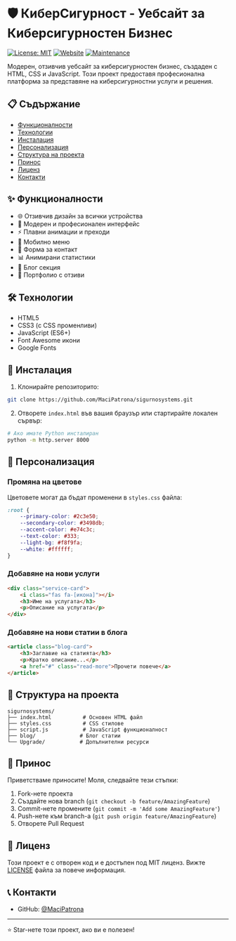 # 🛡️ КиберСигурност - Уебсайт за Киберсигурностен Бизнес

[![License: MIT](https://img.shields.io/badge/License-MIT-yellow.svg)](https://opensource.org/licenses/MIT)
[![Website](https://img.shields.io/website?url=https://github.com/MaciPatrona)](https://sigurnosystems.free.bg/)
[![Maintenance](https://img.shields.io/badge/Maintained%3F-yes-green.svg)](https://github.com/MaciPatrona)

Модерен, отзивчив уебсайт за киберсигурностен бизнес, създаден с HTML, CSS и JavaScript. Този проект предоставя професионална платформа за представяне на киберсигурностни услуги и решения.

## 📋 Съдържание

- [Функционалности](#функционалности)
- [Технологии](#технологии)
- [Инсталация](#инсталация)
- [Персонализация](#персонализация)
- [Структура на проекта](#структура-на-проекта)
- [Принос](#принос)
- [Лиценз](#лиценз)
- [Контакти](#контакти)

## ✨ Функционалности

- 🌐 Отзивчив дизайн за всички устройства
- 🎨 Модерен и професионален интерфейс
- ⚡ Плавни анимации и преходи
- 📱 Мобилно меню
- 📝 Форма за контакт
- 📊 Анимирани статистики
- 📰 Блог секция
- 💼 Портфолио с отзиви

## 🛠️ Технологии

- HTML5
- CSS3 (с CSS променливи)
- JavaScript (ES6+)
- Font Awesome икони
- Google Fonts

## 🚀 Инсталация

1. Клонирайте репозиторито:
```bash
git clone https://github.com/MaciPatrona/sigurnosystems.git
```

2. Отворете `index.html` във вашия браузър или стартирайте локален сървър:
```bash
# Ако имате Python инсталиран
python -m http.server 8000
```

## 🎨 Персонализация

### Промяна на цветове

Цветовете могат да бъдат променени в `styles.css` файла:

```css
:root {
    --primary-color: #2c3e50;
    --secondary-color: #3498db;
    --accent-color: #e74c3c;
    --text-color: #333;
    --light-bg: #f8f9fa;
    --white: #ffffff;
}
```

### Добавяне на нови услуги

```html
<div class="service-card">
    <i class="fas fa-[икона]"></i>
    <h3>Име на услугата</h3>
    <p>Описание на услугата</p>
</div>
```

### Добавяне на нови статии в блога

```html
<article class="blog-card">
    <h3>Заглавие на статията</h3>
    <p>Кратко описание...</p>
    <a href="#" class="read-more">Прочети повече</a>
</article>
```

## 📁 Структура на проекта

```
sigurnosystems/
├── index.html          # Основен HTML файл
├── styles.css          # CSS стилове
├── script.js           # JavaScript функционалност
├── blog/              # Блог статии
└── Upgrade/           # Допълнителни ресурси
```

## 🤝 Принос

Приветстваме приносите! Моля, следвайте тези стъпки:

1. Fork-нете проекта
2. Създайте нова branch (`git checkout -b feature/AmazingFeature`)
3. Commit-нете промените (`git commit -m 'Add some AmazingFeature'`)
4. Push-нете към branch-а (`git push origin feature/AmazingFeature`)
5. Отворете Pull Request

## 📄 Лиценз

Този проект е с отворен код и е достъпен под MIT лиценз. Вижте [LICENSE](LICENSE) файла за повече информация.

## 📞 Контакти

- GitHub: [@MaciPatrona](https://github.com/MaciPatrona)

---

⭐ Star-нете този проект, ако ви е полезен! 
